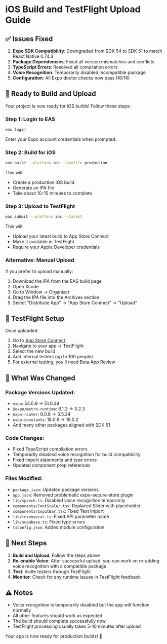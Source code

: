 # iOS Build and TestFlight Upload Guide

## ✅ Issues Fixed

1. **Expo SDK Compatibility**: Downgraded from SDK 54 to SDK 51 to match React Native 0.74.3
2. **Package Dependencies**: Fixed all version mismatches and conflicts
3. **TypeScript Errors**: Resolved all compilation errors
4. **Voice Recognition**: Temporarily disabled incompatible package
5. **Configuration**: All Expo doctor checks now pass (16/16)

## 🚀 Ready to Build and Upload

Your project is now ready for iOS builds! Follow these steps:

### Step 1: Login to EAS
```bash
eas login
```
Enter your Expo account credentials when prompted.

### Step 2: Build for iOS
```bash
eas build --platform ios --profile production
```

This will:
- Create a production iOS build
- Generate an IPA file
- Take about 10-15 minutes to complete

### Step 3: Upload to TestFlight
```bash
eas submit --platform ios --latest
```

This will:
- Upload your latest build to App Store Connect
- Make it available in TestFlight
- Require your Apple Developer credentials

### Alternative: Manual Upload
If you prefer to upload manually:

1. Download the IPA from the EAS build page
2. Open Xcode
3. Go to Window → Organizer
4. Drag the IPA file into the Archives section
5. Select "Distribute App" → "App Store Connect" → "Upload"

## 📱 TestFlight Setup

Once uploaded:

1. Go to [App Store Connect](https://appstoreconnect.apple.com)
2. Navigate to your app → TestFlight
3. Select the new build
4. Add internal testers (up to 100 people)
5. For external testing, you'll need Beta App Review

## 🔧 What Was Changed

### Package Versions Updated:
- `expo`: 54.0.9 → 51.0.39
- `@expo/metro-runtime`: 6.1.2 → 3.2.3
- `expo-router`: 6.0.8 → 3.5.24
- `expo-constants`: 18.0.9 → 16.0.2
- And many other packages aligned with SDK 51

### Code Changes:
- Fixed TypeScript compilation errors
- Temporarily disabled voice recognition for build compatibility
- Fixed import statements and type errors
- Updated component prop references

### Files Modified:
- `package.json`: Updated package versions
- `app.json`: Removed problematic expo-secure-store plugin
- `lib/speech.ts`: Disabled voice recognition temporarily
- `components/FontScaler.tsx`: Replaced Slider with placeholder
- `components/InputBar.tsx`: Fixed Text import
- `lib/revenuecat.ts`: Fixed API parameter name
- `lib/supabase.ts`: Fixed type errors
- `tsconfig.json`: Added module configuration

## 🎯 Next Steps

1. **Build and Upload**: Follow the steps above
2. **Re-enable Voice**: After successful upload, you can work on re-adding voice recognition with a compatible package
3. **Test**: Invite testers through TestFlight
4. **Monitor**: Check for any runtime issues in TestFlight feedback

## ⚠️ Notes

- Voice recognition is temporarily disabled but the app will function normally
- All other features should work as expected
- The build should complete successfully now
- TestFlight processing usually takes 5-10 minutes after upload

Your app is now ready for production builds! 🎉